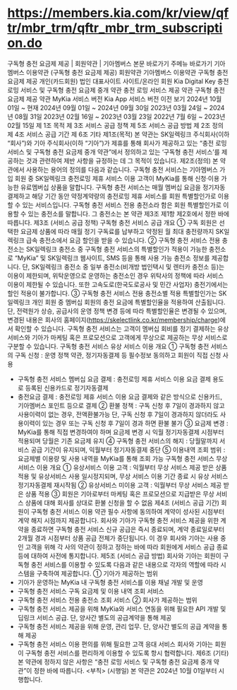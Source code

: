 # https://members.kia.com/kr/view/qftr/mbr_trm/qftr_mbr_trm_subscription.do

구독형 충전 요금제 제공 | 회원약관 | 기아멤버스
본문 바로가기
주메뉴 바로가기
기아멤버스 이용약관
(구독형 충전 요금제 제공)
회원약관
기아멤버스 이용약관
구독형 충전 요금제 제공
개인(카드회원)
법인
대표사이트
사이트/온라인 회원
Kia Digital Key
충전 로밍 서비스 및 구독형
충전 요금제 중개 약관
충전 로밍 서비스 제공 약관
구독형 충전 요금제 제공 약관
MyKia 서비스 버전
Kia App 서비스 버전
이전 보기
2024년 10월 01일 ~ 현재
2024년 09월 01일 ~ 2024년 09월 30일
2023년 03월 24일 ~ 2024년 08월 31일
2023년 02월 16일 ~ 2023년 03월 23일
2022년 7월 6일 ~ 2023년 02월 15일
제 1조 목적
제 3조 서비스 공급 정책
제 5조 서비스 공급 방법
제 2조 정의
제 4조 서비스 공급 기간
제 6조 기타
제1조(목적)
본 약관는 SK일렉링크 주식회사(이하 “회사”)와 기아 주식회사(이하 “기아”)가 제휴를 통해 회사가 제공하고 있는 “충전 로밍 서비스 및 구독형 충전 요금제 중개 약관”에서 정의하고 있는 ‘구독형 충전 서비스’를 제공하는 것과 관련하여 제반 사항을 규정하는 데 그 목적이 있습니다.
제2조(정의)
본 약관에서 사용하는 용어의 정의를 다음과 같습니다.
구독형 충전 서비스는 기아멤버스 가입 회원 중 SK일렉링크 충전로밍 제휴 서비스 이용 고객이 MyKia를 통해 신청·이용 가능한 유료멤버십 상품을 말합니다.
구독형 충전 서비스는 매월 멤버십 요금을 정기자동결제하고 해당 기간 동안 약정계약량의 충전로밍 제휴 서비스를 회원 특별할인가로 이용할 수 있는 서비스입니다.
구독형 충전 서비스 전용 충전소라 함은 회원 특별할인가로 이용할 수 있는 충전소를 말합니다. 그 충전소는 본 약관 제3조 제1항 제2호에서 정한 바에 따릅니다.
제3조 (서비스 공급 정책)
구독형 충전 서비스 공급 개요
① 구독 회원은 선택한 요금제 상품에 따라 매월 정기 구독료를 납부하고 약정된 월 최대 충전량까지 SK일렉링크 급속 충전소에서 요금 할인을 받을 수 있습니다.
② 구독형 충전 서비스 전용 충전소는 SK일렉링크 충전소 중 구독형 충전 서비스의 특별할인가 적용이 가능한 충전소로 “MyKia” 및 SK일렉링크 웹사이트, SMS 등을 통해 사용 가능 충전소 정보를 제공합니다. 단, SK일렉링크 충전소 중 일부 충전소(비개방 법인택시 및 렌터카 충전소 등)는 이용이 제한되며, 위탁운영으로 운영하는 충전소인 경우 위탁사의 정책에 따라 서비스 이용이 제한될 수 있습니다.
또한 고속도로(한국도로공사 및 민간 사업자) 충전기에서는 할인 적용이 불가합니다.
③ 구독형 충전 서비스 전용 충전소별 적용 특별할인가는 SK일렉링크 개인 회원 중 멤버십 회원의 충전 요금에 특별할인율을 적용하여 산출됩니다. 단, 전력원가 상승, 공급사의 운영 정책 변경 등에 따라 특별할인율은 변경될 수 있으며, 변경된 내용은 회사의 홈페이지(https://skelectlink.co.kr/membership/charge)에서 확인할 수 있습니다.
구독형 충전 서비스는 고객이 멤버십 회비를 정기 결제하는 유상 서비스와 기아가 마케팅 혹은 프로모션으로 고객에게 무상으로 제공하는 무상 서비스로 구분할 수 있습니다.
구독형 충전 서비스 유상 서비스 이용 개요
① 구독형 충전 서비스의 구독 신청 : 운영 정책 약관, 정기자동결제 등 필수정보 동의하고 회원이 직접 신청 사용
- 구독형 충전 서비스 멤버십 요금 결제 : 충전로밍 제휴 서비스 이용 요금 결제 용도로 등록된 신용카드로 정기자동결제
- 충전요금 결제 : 충전로밍 제휴 서비스 이용 요금 결제와 같은 방식으로 신용카드, 기아멤버스 포인트 등으로 결제
② 환불 정책 : 구독 신청 후 7일이 경과하지 않고 사용이력이 없는 경우, 전액환불가능 단, 구독 신청 후 7일이 경과하지 않더라도 사용이력이 있는 경우 또는 구독 신청 후 7일이 경과 하면 환불 불가
③ 요금제 변경 : MyKia를 통해 직접 변경하여야 하며 요금제 변경 시 익월 정기자동결제 시점부터 적용되며 당월은 기존 요금제 유지
④ 구독형 충전 서비스의 해지 : 당월말까지 서비스 공급 기간이 유지되며, 익월부터 정기자동결제 중단
⑤ 이용내역 조회 범위 : 요금제별 이용량 및 사용 내역을 MyKia를 통해 조회 가능
구독형 충전 서비스 무상 서비스 이용 개요
① 유상서비스 이용 고객 : 익월부터 무상 서비스 제공 받은 상품 적용 및 유상서비스 사용 일시정지되며, 무상 서비스 이용 기간 종료 시 유상 서비스 정기자동결제 재시작됨
② 유상서비스 미이용 고객 : 익월부터 무상 서비스 제공 받은 상품 적용
③ 회원은 기아로부터 마케팅 혹은 프로모션으로 지급받은 무상 서비스 상품에 대해 회사를 상대로 환불 신청을 할 수 없음
제4조 (서비스 공급 기간)
회원이 구독형 충전 서비스 이용 약관 필수 사항에 동의하여 계약이 성사된 시점부터 계약 해지 시점까지 제공합니다.
회사와 기아가 구독형 충전 서비스 제공을 위한 계약을 종료하면 구독형 충전 서비스 신규 공급은 즉시 종료되며, 계약 종료일로부터 2개월 경과 시점부터 상품 공급 전체가 중단됩니다. 이 경우 회사와 기아는 사용 중인 고객을 위해 각 사의 약관이 정하고 정하는 바에 따라 회원에게 서비스 공급 종료 등에 대하여 사전에 통지합니다.
제5조 (서비스 공급 방법)
회사와 기아는 회원이 구독형 충전 서비스를 이용할 수 있도록 다음과 같은 내용으로 각자의 역할에 따라 시스템을 구축하여 제공합니다.
① 기아가 제공하는 범위
- 기아가 운영하는 MyKia 내 구독형 충전 서비스를 이용 채널 개발 및 운영
- 구독형 충전 서비스 구독 요금제 및 이용 내역 조회 서비스
- 구독형 충전 서비스 전용 충전소 조회 서비스
② 회사가 제공하는 범위
- 구독형 충전 서비스 제공을 위해 MyKia와 서비스 연동을 위해 필요한 API 개발 및 딥링크 서비스 공급. 단, 양사간 별도의 공급계약을 통해 제공
- 구독형 충전 서비스 제공을 위해 운영, 관리 업무. 단, 양사간 별도의 공급 계약을 통해 제공
- 구독형 충전 서비스 이용 편의를 위해 필요한 고객 응대 서비스
회사와 기아는 회원이 구독형 충전 서비스를 편리하게 이용할 수 있도록 항시 협력합니다.
제6조 (기타)
본 약관에 정하지 않은 사항은 “충전 로밍 서비스 및 구독형 충전 요금제 중개 약관”이 정한 바에 따릅니다.
<부칙>
(시행일) 본 약관은 2024년 10월 01일부터 시행합니다.